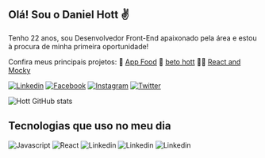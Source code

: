 ## Olá! Sou o Daniel Hott ✌️

Tenho 22 anos, sou Desenvolvedor Front-End apaixonado pela área e estou à procura de minha primeira oportunidade!

Confira meus principais projetos: 🍕 [App Food](https://github.com/DanielHott/food-app) 🎤 [beto hott](https://github.com/DanielHott/food-app) 👴👦 [React and Mocky](https://github.com/DanielHott/react-and-mocky)

[![Linkedin](https://img.shields.io/badge/LinkedIn-0077B5?style=for-the-badge&logo=linkedin&logoColor=white)](https://linkedin.com/in/danielhott/)
[![Facebook](https://img.shields.io/badge/Facebook-1877F2?style=for-the-badge&logo=facebook&logoColor=white)](https://web.facebook.com/MiralezHernandez/)
[![Instagram](https://img.shields.io/badge/Instagram-E4405F?style=for-the-badge&logo=instagram&logoColor=white)](https://www.instagram.com/daniel_hott/)
[![Twitter](https://img.shields.io/badge/Twitter-1DA1F2?style=for-the-badge&logo=twitter&logoColor=white)](https://twitter.com/danielhhott)

![Hott GitHub stats](https://github-readme-stats.vercel.app/api?username=DanielHott&show_icons=true&theme=radical)

## Tecnologias que uso no meu dia

![Javascript](https://img.shields.io/badge/JavaScript-F7DF1E?style=for-the-badge&logo=javascript&logoColor=black)
![React](https://img.shields.io/badge/React-20232A?style=for-the-badge&logo=react&logoColor=61DAFB)
![Linkedin](https://img.shields.io/badge/Redux-593D88?style=for-the-badge&logo=redux&logoColor=white)
![Linkedin](https://img.shields.io/badge/CSS-239120?&style=for-the-badge&logo=css3&logoColor=white)
![Linkedin](https://img.shields.io/badge/HTML5-E34F26?style=for-the-badge&logo=html5&logoColor=white)
